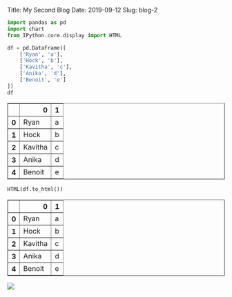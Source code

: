 Title: My Second Blog
Date: 2019-09-12
Slug: blog-2


```python
import pandas as pd
import chart
from IPython.core.display import HTML
```


```python
df = pd.DataFrame([
    ['Ryan', 'a'],
    ['Hock', 'b'],
    ['Kavitha', 'c'],
    ['Anika', 'd'],
    ['Benoit', 'e']
])
df
```




<div>
<style scoped>
    .dataframe tbody tr th:only-of-type {
        vertical-align: middle;
    }

    .dataframe tbody tr th {
        vertical-align: top;
    }

    .dataframe thead th {
        text-align: right;
    }
</style>
<table border="1" class="dataframe">
  <thead>
    <tr style="text-align: right;">
      <th></th>
      <th>0</th>
      <th>1</th>
    </tr>
  </thead>
  <tbody>
    <tr>
      <th>0</th>
      <td>Ryan</td>
      <td>a</td>
    </tr>
    <tr>
      <th>1</th>
      <td>Hock</td>
      <td>b</td>
    </tr>
    <tr>
      <th>2</th>
      <td>Kavitha</td>
      <td>c</td>
    </tr>
    <tr>
      <th>3</th>
      <td>Anika</td>
      <td>d</td>
    </tr>
    <tr>
      <th>4</th>
      <td>Benoit</td>
      <td>e</td>
    </tr>
  </tbody>
</table>
</div>




```python
HTML(df.to_html())
```




<table border="1" class="dataframe">
  <thead>
    <tr style="text-align: right;">
      <th></th>
      <th>0</th>
      <th>1</th>
    </tr>
  </thead>
  <tbody>
    <tr>
      <th>0</th>
      <td>Ryan</td>
      <td>a</td>
    </tr>
    <tr>
      <th>1</th>
      <td>Hock</td>
      <td>b</td>
    </tr>
    <tr>
      <th>2</th>
      <td>Kavitha</td>
      <td>c</td>
    </tr>
    <tr>
      <th>3</th>
      <td>Anika</td>
      <td>d</td>
    </tr>
    <tr>
      <th>4</th>
      <td>Benoit</td>
      <td>e</td>
    </tr>
  </tbody>
</table>



![](https://vignette.wikia.nocookie.net/leagueoflegends/images/c/c4/Nunu_OriginalSkin.jpg/revision/latest?cb=20180814202011)
